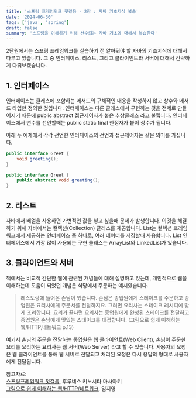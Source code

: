 ```yaml
---
title: '스프링 프레임워크 첫걸음 - 2장 : 자바 기초지식 복습'
date: '2024-06-30'
tags: ['java', 'spring']
draft: false
summary: '스프링을 이해하기 위해 선수되는 자바 기초에 대해서 복습한다'
---
```



2단원에서는 스프링 프레임워크를 실습하기 전 알아둬야 할 자바의 기초지식에 대해서 다루고 있습니다. 그 중 인터페이스, 리스트, 그리고 클라이언트와 서버에 대해서 간략하게 다뤄보겠습니다.

## 1. 인터페이스

인터페이스는 클래스에 포함하는 메서드의 구체적인 내용을 작성하지 않고 상수와 메서드 타입만 정의한 것입니다. 인터페이스는 다른 클래스에서 구현하는 것을 전제로 만들어지기 때문에 public abstract 접근제어자가 붙은 추상클래스 라고 불립니다. 인터페이스에서 변수를 선언할때는 public static final 한정자가 붙어 상수가 됩니다.

아래 두 예제에서 각각 선언한 인터페이스의 선언과 접근제어자는 같은 의미를 가집니다.

```java
public interface Greet {
	void greeting();
}
```

```java
public interface Greet {
	public abstract void greeting();
}
```

## 2. 리스트

자바에서 배열을 사용하면 가변적인 값을 넣고 싶을때 문제가 발생합니다. 이것을 해결하기 위해 자바에서는 컬렉션(Collection) 클래스를 제공합니다. List는 컬렉션 프레임워크에서 제공하는 인터페이스 중 하나로, 여러 데이터를 저장할때 사용합니다. List 인터페이스에서 가장 많이 사용되는 구현 클래스는 ArrayList와 LinkedList가 있습니다. 


## 3. 클라이언트와 서버

책에서는 비교적 간단한 웹에 관련된 개념들에 대해 설명하고 있는데, 개인적으로 웹을 이해하는데 도움이 되었던 개념은 식당에서 주문하는 예시였습니다.

> 레스토랑에 들어온 손님이 있습니다. 손님은 종업원에게 스테이크를 주문하고 종업원은 요리사에게 주문서를 전달하지요. 그러면 요리사는 스테이크 레시피에 맞게 조리합니다. 요리가 끝나면 요리사는 종업원에게 완성된 스테이크를 전달하고 종업원은 손님에게 맛있는 스테이크를 대접합니다. (그림으로 쉽게 이해하는 웹/HTTP,네트워크 p.13)

여기서 손님의 주문을 전달하는 종업원은 웹 클라이언트(Web Client), 손님이 주문한 요리를 요리하는 요리사는 웹 서버(Web Server) 라고 할 수 있습니다. 사용자의 요청은 웹 클라이언트를 통해 웹 서버로 전달되고 처리된 요청은 다시 응답의 형태로 사용자에게 전달됩니다. 


참고자료: <br>[스프링프레임워크 첫걸음](https://www.aladin.co.kr/shop/wproduct.aspx?ItemId=301096602), 후루네스 키노시타 마사아키<br>[그림으로 쉽게 이해하는 웹/HTTP/네트워크](https://www.aladin.co.kr/shop/wproduct.aspx?ItemId=315443072), 임지영


